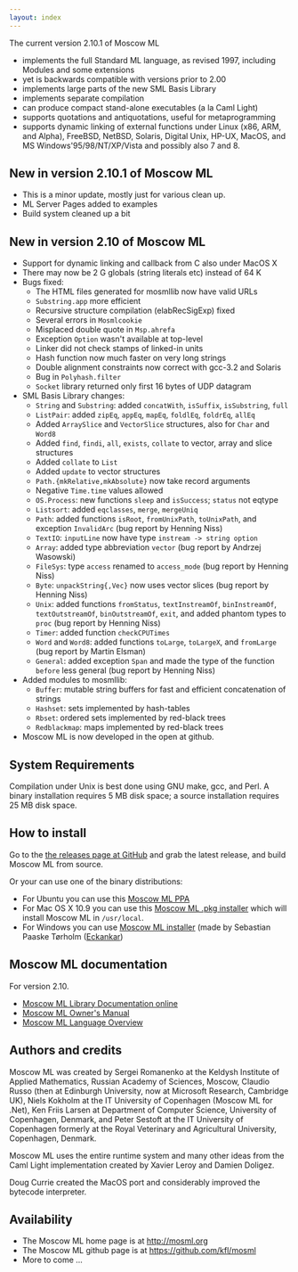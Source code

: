 ```yaml
---
layout: index
---
```


The current version 2.10.1 of Moscow ML

  * implements the full Standard ML language, as revised 1997, 
    including Modules and some extensions
  * yet is backwards compatible with versions prior to 2.00
  * implements large parts of the new SML Basis Library
  * implements separate compilation 
  * can produce compact stand-alone executables (a la Caml Light)
  * supports quotations and antiquotations, useful for metaprogramming
  * supports dynamic linking of external functions under Linux (x86, ARM,
    and Alpha), FreeBSD, NetBSD, Solaris, Digital Unix, HP-UX,
    MacOS, and MS Windows'95/98/NT/XP/Vista and possibly also 7 and 8. 

## New in version 2.10.1 of Moscow ML

  * This is a minor update, mostly just for various clean up.
  * ML Server Pages added to examples
  * Build system cleaned up a bit


## New in version 2.10 of Moscow ML

  * Support for dynamic linking and callback from C also under MacOS X
  * There may now be 2 G globals (string literals etc) instead of 64 K
  * Bugs fixed:
    * The HTML files generated for mosmllib now have valid URLs
    * `Substring.app` more efficient
    * Recursive structure compilation (elabRecSigExp) fixed
    * Several errors in `Mosmlcookie`
    * Misplaced double quote in `Msp.ahrefa` 
    * Exception `Option` wasn't available at top-level
    * Linker did not check stamps of linked-in units
    * Hash function now much faster on very long strings
    * Double alignment constraints now correct with gcc-3.2 and Solaris
    * Bug in `Polyhash.filter`
    * `Socket` library returned only first 16 bytes of UDP datagram
  * SML Basis Library changes:
    * `String` and `Substring`: added `concatWith`, `isSuffix`, `isSubstring`, `full`
    * `ListPair`: added `zipEq`, `appEq`, `mapEq`, `foldlEq`, `foldrEq`, `allEq`
    * Added `ArraySlice` and `VectorSlice` structures, also for `Char` and `Word8`
    * Added `find`, `findi`, `all`, `exists`, `collate` to vector, array and 
      slice structures
    * Added `collate` to `List`
    * Added `update` to vector structures
    * `Path.{mkRelative,mkAbsolute}` now take record arguments
    * Negative `Time.time` values allowed
    * `OS.Process`: new functions `sleep` and `isSuccess`; `status` not eqtype
    * `Listsort`: added `eqclasses`, `merge`, `mergeUniq`
    * `Path`: added functions `isRoot`, `fromUnixPath`, `toUnixPath`, and
      exception `InvalidArc` (bug report by Henning Niss)
    * `TextIO`: `inputLine` now have type `instream -> string option`
    * `Array`: added type abbreviation `vector` (bug report by Andrzej
      Wasowski)
    * `FileSys`: type `access` renamed to `access_mode` (bug report by
      Henning Niss)
    * `Byte`: `unpackString{,Vec}` now uses vector slices (bug report by
      Henning Niss)
    * `Unix`: added functions `fromStatus`, `textInstreamOf`, `binInstreamOf`,
      `textOutstreamOf`, `binOutstreamOf`, `exit`, and added phantom types
      to `proc` (bug report by Henning Niss)
    * `Timer`: added function `checkCPUTimes`
    * `Word` and `Word8`: added functions `toLarge`, `toLargeX`, and `fromLarge`
      (bug report by Martin Elsman)
    * `General`: added exception `Span` and made the type of the function
      `before` less general (bug report by Henning Niss)
  * Added modules to mosmllib:
    * `Buffer`: mutable string buffers for fast and efficient
      concatenation of strings
    * `Hashset`: sets implemented by hash-tables
    * `Rbset`: ordered sets implemented by red-black trees
    * `Redblackmap`: maps implemented by red-black trees
  * Moscow ML is now developed in the open at github.


## System Requirements

Compilation under Unix is best done using GNU make, gcc, and Perl.  A
binary installation requires 5 MB disk space; a source installation
requires 25 MB disk space.

## How to install

Go to the [the releases page at GitHub](https://github.com/kfl/mosml/releases) and grab the latest release, and build Moscow ML from source.

Or your can use one of the binary distributions:

  * For Ubuntu you can use this [Moscow ML PPA](https://launchpad.net/~kflarsen/+archive/ubuntu/mosml)
  * For Mac OS X 10.9 you can use this [Moscow ML .pkg installer](https://github.com/kfl/mosml/releases/download/ver-2.10.1/mosml-2.10.1.pkg) which will install Moscow ML in `/usr/local`.
  * For Windows you can use [Moscow ML installer](https://github.com/kfl/mosml/releases/download/ver-2.10.1/mosml-setup-2.10.1.exe) (made by Sebastian Paaske Tørholm ([Eckankar](https://github.com/Eckankar))


## Moscow ML documentation

For version 2.10.

  * [Moscow ML Library Documentation online](mosmllib)
  * [Moscow ML Owner's Manual](manual.pdf)
  * [Moscow ML Language Overview](mosmlref.pdf)


## Authors and credits

Moscow ML was created by Sergei Romanenko at the Keldysh Institute of Applied Mathematics, Russian Academy of Sciences, Moscow, Claudio Russo (then at Edinburgh University, now at Microsoft Research, Cambridge UK), Niels Kokholm at the IT University of Copenhagen (Moscow ML for .Net), Ken Friis Larsen at Department of Computer Science, University of Copenhagen, Denmark, and Peter Sestoft at the IT University of Copenhagen formerly at the Royal Veterinary and Agricultural University, Copenhagen, Denmark.

Moscow ML uses the entire runtime system and many other ideas from the Caml Light implementation created by Xavier Leroy and Damien Doligez.

Doug Currie created the MacOS port and considerably improved the bytecode interpreter.

## Availability


  * The Moscow ML home page is at <http://mosml.org>
  * The Moscow ML github page is at <https://github.com/kfl/mosml>
  * More to come ...
